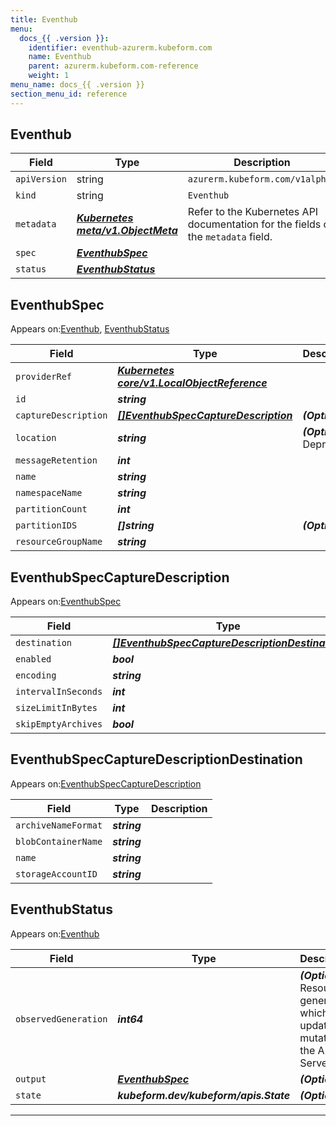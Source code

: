 ```yaml
---
title: Eventhub
menu:
  docs_{{ .version }}:
    identifier: eventhub-azurerm.kubeform.com
    name: Eventhub
    parent: azurerm.kubeform.com-reference
    weight: 1
menu_name: docs_{{ .version }}
section_menu_id: reference
---
```


## Eventhub
| Field | Type | Description |
| ------ | ----- | ----------- |
| `apiVersion` | string | `azurerm.kubeform.com/v1alpha1` |
|    `kind` | string | `Eventhub` |
| `metadata` | ***[Kubernetes meta/v1.ObjectMeta](https://kubernetes.io/docs/reference/generated/kubernetes-api/v1.13/#objectmeta-v1-meta)***|Refer to the Kubernetes API documentation for the fields of the `metadata` field.|
| `spec` | ***[EventhubSpec](#EventhubSpec)***||
| `status` | ***[EventhubStatus](#EventhubStatus)***||
## EventhubSpec

Appears on:[Eventhub](#Eventhub), [EventhubStatus](#EventhubStatus)

| Field | Type | Description |
| ------ | ----- | ----------- |
| `providerRef` | ***[Kubernetes core/v1.LocalObjectReference](https://kubernetes.io/docs/reference/generated/kubernetes-api/v1.13/#localobjectreference-v1-core)***||
| `id` | ***string***||
| `captureDescription` | ***[[]EventhubSpecCaptureDescription](#EventhubSpecCaptureDescription)***| ***(Optional)*** |
| `location` | ***string***| ***(Optional)*** Deprecated|
| `messageRetention` | ***int***||
| `name` | ***string***||
| `namespaceName` | ***string***||
| `partitionCount` | ***int***||
| `partitionIDS` | ***[]string***| ***(Optional)*** |
| `resourceGroupName` | ***string***||
## EventhubSpecCaptureDescription

Appears on:[EventhubSpec](#EventhubSpec)

| Field | Type | Description |
| ------ | ----- | ----------- |
| `destination` | ***[[]EventhubSpecCaptureDescriptionDestination](#EventhubSpecCaptureDescriptionDestination)***||
| `enabled` | ***bool***||
| `encoding` | ***string***||
| `intervalInSeconds` | ***int***| ***(Optional)*** |
| `sizeLimitInBytes` | ***int***| ***(Optional)*** |
| `skipEmptyArchives` | ***bool***| ***(Optional)*** |
## EventhubSpecCaptureDescriptionDestination

Appears on:[EventhubSpecCaptureDescription](#EventhubSpecCaptureDescription)

| Field | Type | Description |
| ------ | ----- | ----------- |
| `archiveNameFormat` | ***string***||
| `blobContainerName` | ***string***||
| `name` | ***string***||
| `storageAccountID` | ***string***||
## EventhubStatus

Appears on:[Eventhub](#Eventhub)

| Field | Type | Description |
| ------ | ----- | ----------- |
| `observedGeneration` | ***int64***| ***(Optional)*** Resource generation, which is updated on mutation by the API Server.|
| `output` | ***[EventhubSpec](#EventhubSpec)***| ***(Optional)*** |
| `state` | ***kubeform.dev/kubeform/apis.State***| ***(Optional)*** |
---
